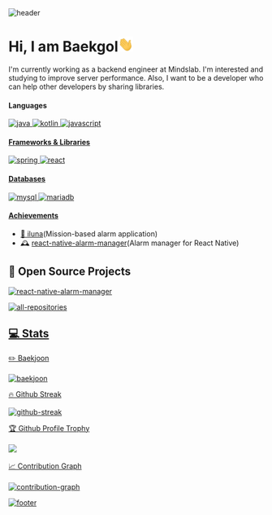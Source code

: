 <img src="https://capsule-render.vercel.app/api?type=shark&color=B4B4FF&height=200&section=header&text=Baekgol&fontSize=70&fontColor=323232&fontAlign=20&fontAlignY=45&rotate=-10" alt="header" />

<h1>Hi, I am Baekgol<img src="wave.gif" width="30px"></h1>

I'm currently working as a backend engineer at Mindslab. I'm interested and studying to improve server performance. Also, I want to be a developer who can help other developers by sharing libraries.

#### Languages
<p>
  <a href="https://github.com/search?q=user%3Abaekgol+language%3Ajava"><img alt="java" src="https://img.shields.io/badge/Java-007396.svg?logo=java&logoColor=white" />
  <a href="https://github.com/search?q=user%3Abaekgol+language%3Akotlin"><img alt="kotlin" src="https://img.shields.io/badge/Kotlin-0095D5.svg?logo=Kotlin&logoColor=white" />
  <a href="https://github.com/search?q=user%3Abaekgol+language%3Ajavascript"><img alt="javascript" src="https://img.shields.io/badge/JavaScript-F7DF1E.svg?logo=javascript&logoColor=black" />
</p>

#### Frameworks & Libraries
<p>
  <img src="https://img.shields.io/badge/Spring-6DB33F?logo=Spring&logoColor=white" alt="spring" />
  <img src="https://img.shields.io/badge/React-20232a.svg?logo=react&logoColor=%2361DAFB" alt="react" />
</p>
    
#### Databases
<p>
  <img src="https://img.shields.io/badge/MySQL-4479A1?logo=MySQL&logoColor=white" alt="mysql" />
  <img src="https://img.shields.io/badge/MariaDB-003545?logo=MariaDB&logoColor=white" alt="mariadb" />
</p>

#### Achievements

- 📱 [iluna](https://play.google.com/store/apps/details?id=com.iluna)(Mission-based alarm application)
- 🕰 [react-native-alarm-manager](https://github.com/baekgol/react-native-alarm-manager)(Alarm manager for React Native)
    
## 📘 Open Source Projects

<p>
  <a href="https://github.com/baekgol/react-native-alarm-manager"><img width="282" src="https://denvercoder1-github-readme-stats.vercel.app/api/pin/?username=baekgol&repo=react-native-alarm-manager&theme=react&bg_color=1F222E&title_color=F85D7F&icon_color=F8D866&hide_border=true&show_icons=true" alt="react-native-alarm-manager" />
</p>

<p>
  <a href="https://github.com/baekgol?tab=repositories&sort=stargazers"><img src="https://custom-icon-badges.herokuapp.com/badge/-All%20Repositories-2962FF?style=for-the-badge&logoColor=white&logo=repo" alt="all-repositories" />
</p>

## 💻 Stats

<p>
  <summary>✏️ Baekjoon</summary>
  <br/>
  <img src="http://mazassumnida.wtf/api/v2/generate_badge?boj=changu18" alt="baekjoon" />
</p>
    
<p>
  <summary>🔥 Github Streak</summary>
  <br/>
  <img src="https://github-readme-streak-stats.herokuapp.com/?user=baekgol&theme=dark&show-icons=true" alt="github-streak" />
</p>
    
<p>
  <summary>🏆 Github Profile Trophy</summary>
  <br/>
  <img src="https://github-profile-trophy.vercel.app/?username=baekgol&theme=monokai&row=1&no-frame=true&no-bg=true alt="github-profile-trophy" /">
</p>
    
<p>
  <summary>📈 Contribution Graph </summary>
  <br/>
  <img src="https://activity-graph.herokuapp.com/graph?username=baekgol&theme=xcode" align="center" alt="contribution-graph" />
</p>

<img src="https://capsule-render.vercel.app/api?type=shark&color=B4B4FF&section=footer" alt="footer" />
